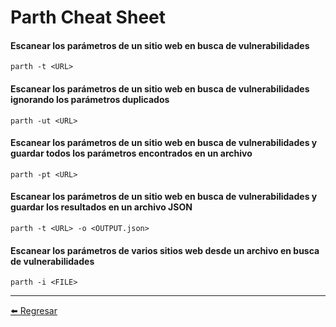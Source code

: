 # Parth Cheat Sheet

#### Escanear los parámetros de un sitio web en busca de vulnerabilidades
```
parth -t <URL>
```

#### Escanear los parámetros de un sitio web en busca de vulnerabilidades ignorando los parámetros duplicados
```
parth -ut <URL>
```

#### Escanear los parámetros de un sitio web en busca de vulnerabilidades y guardar todos los parámetros encontrados en un archivo
```
parth -pt <URL>
```

#### Escanear los parámetros de un sitio web en busca de vulnerabilidades y guardar los resultados en un archivo JSON
```
parth -t <URL> -o <OUTPUT.json>
```

#### Escanear los parámetros de varios sitios web desde un archivo en busca de vulnerabilidades
```
parth -i <FILE>
```

---

[:arrow_left: Regresar](https://github.com/m4lal0/cheatsheets)